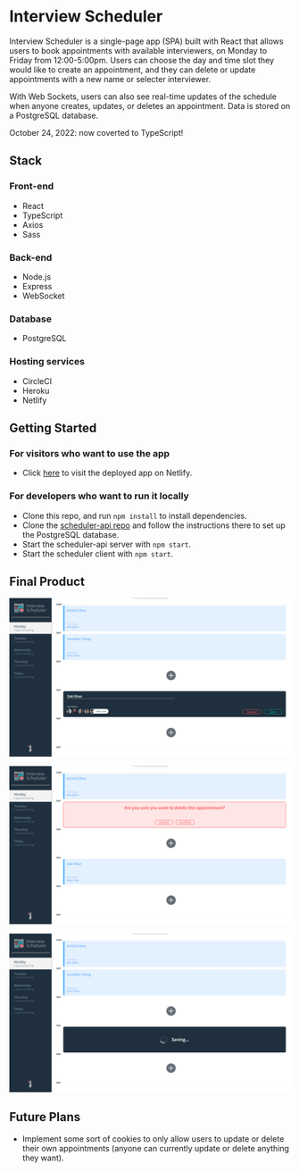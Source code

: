 # Interview Scheduler

Interview Scheduler is a single-page app (SPA) built with React that allows users to book appointments with available interviewers, on Monday to Friday from 12:00-5:00pm. Users can choose the day and time slot they would like to create an appointment, and they can delete or update appointments with a new name or selecter interviewer.

With Web Sockets, users can also see real-time updates of the schedule when anyone creates, updates, or deletes an appointment. Data is stored on a PostgreSQL database.

October 24, 2022: now coverted to TypeScript!

## Stack

### Front-end

- React
- TypeScript
- Axios
- Sass

### Back-end

- Node.js
- Express
- WebSocket

### Database

- PostgreSQL

### Hosting services

- CircleCI
- Heroku
- Netlify

## Getting Started

### For visitors who want to use the app

- Click [here](https://zealous-montalcini-e57588.netlify.app/) to visit the deployed app on Netlify.

### For developers who want to run it locally

- Clone this repo, and run `npm install` to install dependencies.
- Clone the [scheduler-api repo](https://github.com/lighthouse-labs/scheduler-api) and follow the instructions there to set up the PostgreSQL database.
- Start the scheduler-api server with `npm start`.
- Start the scheduler client with `npm start`.

## Final Product

!["Screenshot of scheduler with appointment creation form"](https://github.com/jjjjjjonathan/scheduler/blob/main/docs/screenshots/scheduler1-home.png)

!["Screenshot of scheduler with delete conformation"](https://github.com/jjjjjjonathan/scheduler/blob/main/docs/screenshots/scheduler2-deleteconformation.png)

!["Screenshot of scheduler with saving transition"](https://github.com/jjjjjjonathan/scheduler/blob/main/docs/screenshots/scheduler3-savingtransition.png)

## Future Plans

- Implement some sort of cookies to only allow users to update or delete their own appointments (anyone can currently update or delete anything they want).
